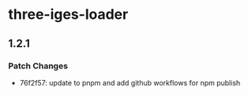 # three-iges-loader

## 1.2.1

### Patch Changes

- 76f2f57: update to pnpm and add github workflows for npm publish
